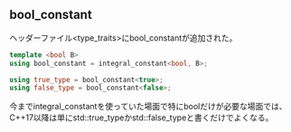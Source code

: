 ## bool_constant

ヘッダーファイル\<type_traits\>にbool_constantが追加された。

~~~c++
template <bool B>
using bool_constant = integral_constant<bool, B>;

using true_type = bool_constant<true>;
using false_type = bool_constant<false>;
~~~

今までintegral_constantを使っていた場面で特にboolだけが必要な場面では、C++17以降は単にstd::true_typeかstd::false_typeと書くだけでよくなる。
